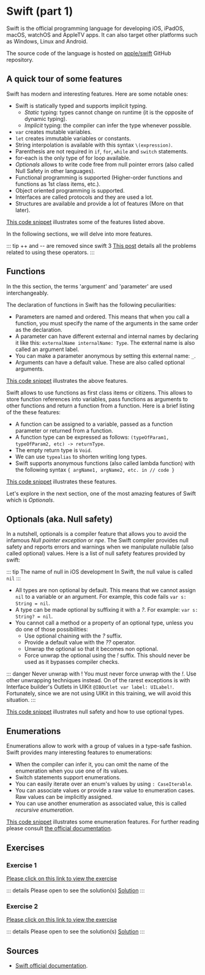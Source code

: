# Swift (part 1)

Swift is the official programming language for developing iOS, iPadOS, macOS, watchOS and AppleTV apps.
It can also target other platforms such as Windows, Linux and Android.

The source code of the language is hosted on [apple/swift](https://github.com/apple/swift) GitHub repository.

## A quick tour of some features

Swift has modern and interesting features. Here are some notable ones:

- Swift is statically typed and supports implicit typing.
  - *Static* typing: types cannot change on runtime (it is the opposite of dynamic typing).
  - *Implicit* typing: the compiler can infer the type whenever possible.
- `var` creates mutable variables.
- `let` creates immutable variables or constants.
- String interpolation is available with this syntax `\(expression)`.
- Parenthesis are not required in `if`, `for`, `while` and `switch` statements.
- for-each is the only type of for loop available.
- *Optionals* allows to write code free from null pointer errors (also called Null Safety in other languages).
- Functional programming is supported (Higher-order functions and functions as 1st class items, etc.).
- Object oriented programming is supported. 
- Interfaces are called protocols and they are used a lot.
- Structures are available and provide a lot of features (More on that later).

[This code snippet](https://swiftfiddle.com/2382a3b3fdc54631140f51bae116dc74) illustrates some of the features listed above.

In the following sections, we will delve into more features.

::: tip ++ and -- are removed since swift 3
[This post](https://github.com/apple/swift-evolution/blob/master/proposals/0004-remove-pre-post-inc-decrement.md) details all the problems related to using these operators.
:::

## Functions

In the this section, the terms 'argument' and 'parameter' are used interchangeably.

The declaration of functions in Swift has the following peculiarities:

- Parameters are named and ordered. This means that when you call a function, you must specify the name of the arguments in the same order as the declaration.
- A parameter can have different external and internal names by declaring it like this: `externalName internalName: Type`. The external name is also called an argument label.
- You can make a parameter anonymous by setting this external name: `_`.
- Arguments can have a default value. These are also called optional arguments.

[This code snippet](https://swiftfiddle.com/690a3e3bbe580f524f72358ccdb696da) illustrates the above features.

Swift allows to use functions as first class items or citizens.
This allows to store function references into variables, pass functions as arguments to other functions and return a function from a function.
Here is a brief listing of the these features:

- A function can be assigned to a variable, passed as a function parameter or returned from a function.
- A function type can be expressed as follows: `(typeOfParam1, typeOfParam2, etc) -> returnType`.
- The empty return type is `Void`.
- We can use `typealias` to shorten writing long types.
- Swift supports anonymous functions (also called lambda function) with the following syntax `{ argName1, argName2, etc. in // code }`

[This code snippet](https://swiftfiddle.com/5d6b837c869bf23615376bc4cc70bcd1) illustrates these features.

Let's explore in the next section, one of the most amazing features of Swift which is *Optionals*.

## Optionals (aka. Null safety)

In a nutshell, optionals is a compiler feature that allows you to avoid the infamous *Null pointer exception* or *npe*.
The Swift compiler provides null safety and reports errors and warnings when we manipulate nullable (also called optional) values.
Here is a list of null safety features provided by swift:

::: tip The name of null in iOS development
In Swift, the null value is called `nil`
:::

- All types are non optional by default. This means that we cannot assign `nil` to a variable or an argument. For example, this code fails `var s: String = nil`.
- A type can be made optional by suffixing it with a *?*. For example: `var s: String? = nil`.
- You cannot call a method or a property of an optional type, unless you do one of those possibilities:
  - Use optional chaining with the *?* suffix.
  - Provide a default value with the *??* operator.
  - Unwrap the optional so that it becomes non optional.
  - Force unwrap the optional using the *!* suffix. This should never be used as it bypasses compiler checks.

::: danger Never unwrap with !
You must never force unwrap with the *!*. 
Use other unwrapping techniques instead.
On of the rarest exceptions is with Interface builder's Outlets in UIKit `@IBOutlet var label: UILabel!`.
Fortunately, since we are not using UIKit in this training, we will avoid this situation.
:::

[This code snippet](https://swiftfiddle.com/fa7ad8713475c04666462236db939857) illustrates null safety and how to use optional types.

## Enumerations

Enumerations allow to work with a group of values in a type-safe fashion. Swift provides many interesting features to enumerations:

- When the compiler can infer it, you can omit the name of the enumeration when you use one of its values.
- Switch statements support enumerations.
- You can easily iterate over an enum's values by using `: CaseIterable`.
- You can associate values or provide a raw value to enumeration cases. Raw values can be implicitly assigned.
- You can use another enumeration as associated value, this is called *recursive enumeration*.

[This code snippet](https://swiftfiddle.com/d508deb3493e9b572eaf00891c91d8f0) illustrates some enumeration features. For further reading please consult [the official documentation](https://docs.swift.org/swift-book/LanguageGuide/Enumerations.html).

## Exercises

### Exercise 1

[Please click on this link to view the exercise](https://swiftfiddle.com/6a40668c99d1e2cf079be7525548ca60)

::: details Please open to see the solution(s)
[Solution](https://swiftfiddle.com/4e97fc9476694424b0fbab6dd8118c35)
:::

### Exercise 2

[Please click on this link to view the exercise](https://swiftfiddle.com/0e980f44cf6855c63f3a9ce772872dde)

::: details Please open to see the solution(s)
[Solution](https://swiftfiddle.com/1bb9a747f719e0f35ca470c079a1e453)
:::

## Sources

- [Swift official documentation](https://docs.swift.org).
